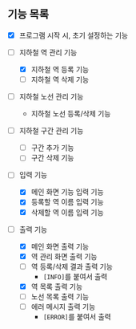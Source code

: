 ## 기능 목록

- [X] 프로그램 시작 시, 초기 설정하는 기능
- [ ] 지하철 역 관리 기능
    - [X] 지하철 역 등록 기능
    - [ ] 지하철 역 삭제 기능

- [ ] 지하철 노선 관리 기능
    - 지하철 노선 등록/삭제 기능

- [ ] 지하철 구간 관리 기능
    - [ ] 구간 추가 기능
    - [ ] 구간 삭제 기능

- [ ] 입력 기능
    - [X] 메인 화면 기능 입력 기능
    - [X] 등록할 역 이름 입력 기능
    - [X] 삭제할 역 이름 입력 기능

- [ ] 출력 기능
    - [X] 메인 화면 출력 기능
    - [X] 역 관리 화면 출력 기능
    - [ ] 역 등록/삭제 결과 출력 기능
        - `[INFO]`를 붙여서 출력
    - [X] 역 목록 출력 기능
    - [ ] 노선 목록 출력 기능
    - [ ] 에러 메시지 출력 기능
        - `[ERROR]`를 붙여서 출력
